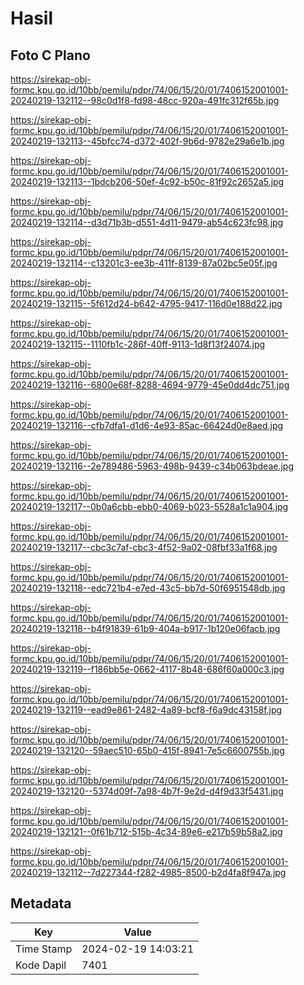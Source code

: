 # Hasil

## Foto C Plano

https://sirekap-obj-formc.kpu.go.id/10bb/pemilu/pdpr/74/06/15/20/01/7406152001001-20240219-132112--98c0d1f8-fd98-48cc-920a-491fc312f65b.jpg

https://sirekap-obj-formc.kpu.go.id/10bb/pemilu/pdpr/74/06/15/20/01/7406152001001-20240219-132113--45bfcc74-d372-402f-9b6d-9782e29a6e1b.jpg

https://sirekap-obj-formc.kpu.go.id/10bb/pemilu/pdpr/74/06/15/20/01/7406152001001-20240219-132113--1bdcb206-50ef-4c92-b50c-81f92c2652a5.jpg

https://sirekap-obj-formc.kpu.go.id/10bb/pemilu/pdpr/74/06/15/20/01/7406152001001-20240219-132114--d3d71b3b-d551-4d11-9479-ab54c623fc98.jpg

https://sirekap-obj-formc.kpu.go.id/10bb/pemilu/pdpr/74/06/15/20/01/7406152001001-20240219-132114--c13201c3-ee3b-411f-8139-87a02bc5e05f.jpg

https://sirekap-obj-formc.kpu.go.id/10bb/pemilu/pdpr/74/06/15/20/01/7406152001001-20240219-132115--5f612d24-b642-4795-9417-116d0e188d22.jpg

https://sirekap-obj-formc.kpu.go.id/10bb/pemilu/pdpr/74/06/15/20/01/7406152001001-20240219-132115--1110fb1c-286f-40ff-9113-1d8f13f24074.jpg

https://sirekap-obj-formc.kpu.go.id/10bb/pemilu/pdpr/74/06/15/20/01/7406152001001-20240219-132116--6800e68f-8288-4694-9779-45e0dd4dc751.jpg

https://sirekap-obj-formc.kpu.go.id/10bb/pemilu/pdpr/74/06/15/20/01/7406152001001-20240219-132116--cfb7dfa1-d1d6-4e93-85ac-66424d0e8aed.jpg

https://sirekap-obj-formc.kpu.go.id/10bb/pemilu/pdpr/74/06/15/20/01/7406152001001-20240219-132116--2e789486-5963-498b-9439-c34b063bdeae.jpg

https://sirekap-obj-formc.kpu.go.id/10bb/pemilu/pdpr/74/06/15/20/01/7406152001001-20240219-132117--0b0a6cbb-ebb0-4069-b023-5528a1c1a904.jpg

https://sirekap-obj-formc.kpu.go.id/10bb/pemilu/pdpr/74/06/15/20/01/7406152001001-20240219-132117--cbc3c7af-cbc3-4f52-9a02-08fbf33a1f68.jpg

https://sirekap-obj-formc.kpu.go.id/10bb/pemilu/pdpr/74/06/15/20/01/7406152001001-20240219-132118--edc721b4-e7ed-43c5-bb7d-50f6951548db.jpg

https://sirekap-obj-formc.kpu.go.id/10bb/pemilu/pdpr/74/06/15/20/01/7406152001001-20240219-132118--b4f91839-61b9-404a-b917-1b120e06facb.jpg

https://sirekap-obj-formc.kpu.go.id/10bb/pemilu/pdpr/74/06/15/20/01/7406152001001-20240219-132119--f186bb5e-0662-4117-8b48-686f60a000c3.jpg

https://sirekap-obj-formc.kpu.go.id/10bb/pemilu/pdpr/74/06/15/20/01/7406152001001-20240219-132119--ead9e861-2482-4a89-bcf8-f6a9dc43158f.jpg

https://sirekap-obj-formc.kpu.go.id/10bb/pemilu/pdpr/74/06/15/20/01/7406152001001-20240219-132120--59aec510-65b0-415f-8941-7e5c6600755b.jpg

https://sirekap-obj-formc.kpu.go.id/10bb/pemilu/pdpr/74/06/15/20/01/7406152001001-20240219-132120--5374d09f-7a98-4b7f-9e2d-d4f9d33f5431.jpg

https://sirekap-obj-formc.kpu.go.id/10bb/pemilu/pdpr/74/06/15/20/01/7406152001001-20240219-132121--0f61b712-515b-4c34-89e6-e217b59b58a2.jpg

https://sirekap-obj-formc.kpu.go.id/10bb/pemilu/pdpr/74/06/15/20/01/7406152001001-20240219-132112--7d227344-f282-4985-8500-b2d4fa8f947a.jpg


## Metadata

| Key        | Value               |
| ---------- | ------------------- |
| Time Stamp | 2024-02-19 14:03:21 |
| Kode Dapil | 7401                |



